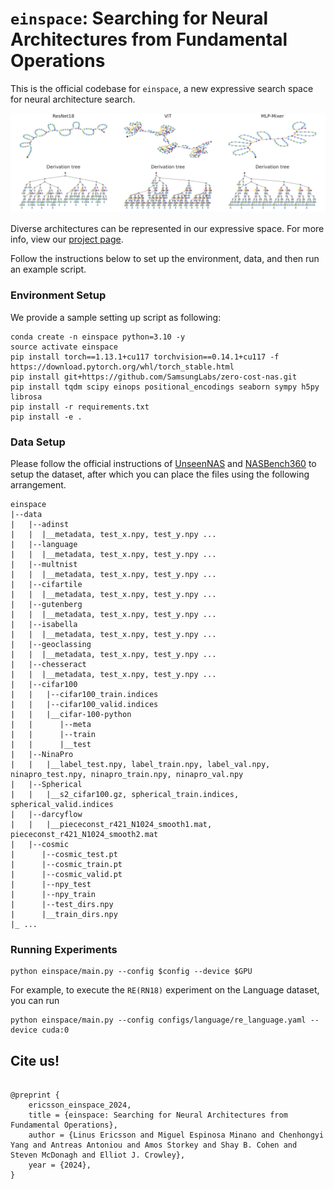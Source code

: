 # `einspace`: Searching for Neural Architectures from Fundamental Operations

This is the official codebase for `einspace`, a new expressive search space for neural architecture search.

![image](figures/baselines_arch_tree.png)

Diverse architectures can be represented in our expressive space. For more info, view our [project page](https://linusericsson.github.io/einspace/).

Follow the instructions below to set up the environment, data, and then run an example script.

### Environment Setup
We provide a sample setting up script as following:

```shell
conda create -n einspace python=3.10 -y
source activate einspace
pip install torch==1.13.1+cu117 torchvision==0.14.1+cu117 -f https://download.pytorch.org/whl/torch_stable.html
pip install git+https://github.com/SamsungLabs/zero-cost-nas.git
pip install tqdm scipy einops positional_encodings seaborn sympy h5py librosa
pip install -r requirements.txt
pip install -e .
```

### Data Setup
Please follow the official instructions of [UnseenNAS](https://github.com/Towers-D/NAS-Unseen-Datasets?tab=readme-ov-file) and [NASBench360](https://github.com/rtu715/NAS-Bench-360) to setup the dataset, after which you can place the files using the following arrangement.
```
einspace
|--data
|   |--adinst
|   |  |__metadata, test_x.npy, test_y.npy ...
|   |--language
|   |  |__metadata, test_x.npy, test_y.npy ...
|   |--multnist
|   |  |__metadata, test_x.npy, test_y.npy ...
|   |--cifartile
|   |  |__metadata, test_x.npy, test_y.npy ...
|   |--gutenberg
|   |  |__metadata, test_x.npy, test_y.npy ...
|   |--isabella
|   |  |__metadata, test_x.npy, test_y.npy ...
|   |--geoclassing
|   |  |__metadata, test_x.npy, test_y.npy ...
|   |--chesseract
|   |  |__metadata, test_x.npy, test_y.npy ...
|   |--cifar100
|   |   |--cifar100_train.indices
|   |   |--cifar100_valid.indices
|   |   |__cifar-100-python
|   |      |--meta
|   |      |--train
|   |      |__test
|   |--NinaPro
|   |   |__label_test.npy, label_train.npy, label_val.npy, ninapro_test.npy, ninapro_train.npy, ninapro_val.npy
|   |--Spherical
|   |   |__s2_cifar100.gz, spherical_train.indices, spherical_valid.indices
|   |--darcyflow
|   |   |__piececonst_r421_N1024_smooth1.mat, piececonst_r421_N1024_smooth2.mat
|   |--cosmic
|      |--cosmic_test.pt
|      |--cosmic_train.pt
|      |--cosmic_valid.pt
|      |--npy_test  
|      |--npy_train  
|      |--test_dirs.npy  
|      |__train_dirs.npy
|_ ...
```



### Running Experiments
```shell
python einspace/main.py --config $config --device $GPU
```
For example, to execute the `RE(RN18)` experiment on the Language dataset, you can run
```shell
python einspace/main.py --config configs/language/re_language.yaml --device cuda:0
```


## Cite us!

```

@preprint {
    ericsson_einspace_2024,
    title = {einspace: Searching for Neural Architectures from Fundamental Operations},
    author = {Linus Ericsson and Miguel Espinosa Minano and Chenhongyi Yang and Antreas Antoniou and Amos Storkey and Shay B. Cohen and Steven McDonagh and Elliot J. Crowley},
    year = {2024},
}
```
